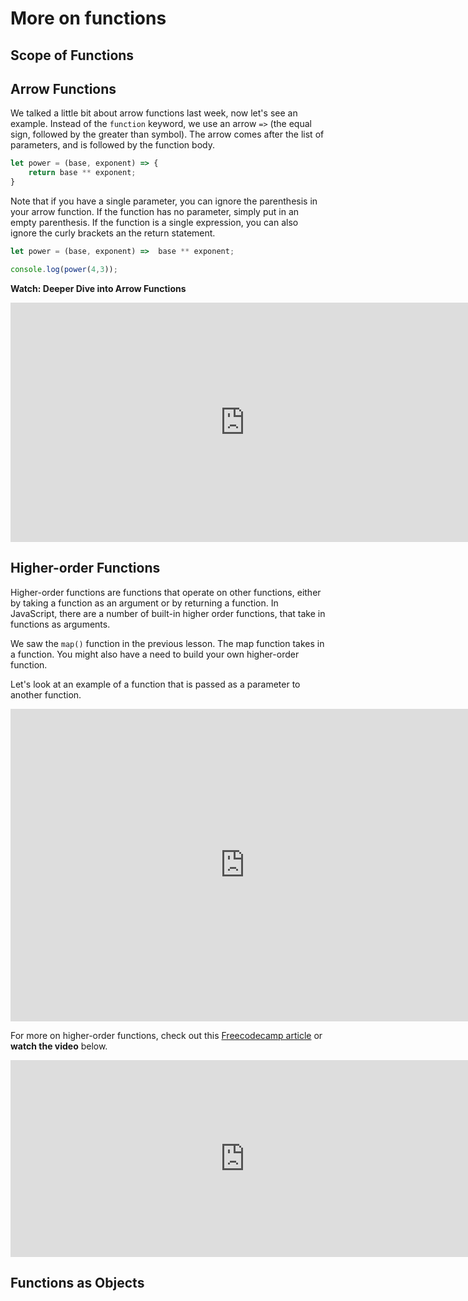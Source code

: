 # More on functions

## Scope of Functions

## Arrow Functions
We talked a little bit about arrow functions last week, now let's see an example. Instead of the `function` keyword, we use an arrow `=>` (the equal sign, followed by the greater than symbol). The arrow comes after the list of parameters, and is followed by the function body.

```js
let power = (base, exponent) => {
    return base ** exponent;
}
```

<aside>
Note that if you have a single parameter, you can ignore the parenthesis in your arrow function. If the function has no parameter, simply put in an empty parenthesis. If the function is a single expression, you can also ignore the curly brackets an the return statement.



```js
let power = (base, exponent) =>  base ** exponent;

console.log(power(4,3));
```
</aside>

<aside>

**Watch: Deeper Dive into Arrow Functions**</aside>

<iframe width="750" height="383" src="https://www.youtube.com/embed/ajTvmGxWQF8" title="Arrow Functions JavaScript Tutorial - What NOT to do!!!" frameborder="0" allow="accelerometer; autoplay; clipboard-write; encrypted-media; gyroscope; picture-in-picture; web-share" allowfullscreen></iframe>


## Higher-order Functions
Higher-order functions are functions that operate on other functions, either by taking a function as an argument or by returning a function. In JavaScript, there are a number of built-in higher order functions, that take in functions as arguments. 

We saw the `map()` function in the previous lesson. The map function takes in a function. You might also have a need to build your own higher-order function. 

Let's look at an example of a function that is passed as a parameter to another function.

<iframe width="750" height="500" frameborder="0" src="https://pythontutor.com/iframe-embed.html#code=//%20Callback%20function,%20passed%20as%20a%20parameter%20in%20the%20higher%20order%20function%0Afunction%20callbackFunction%28%29%7B%0A%20%20%20%20console.log%28'I%20am%20%20a%20callback%20function'%29%3B%0A%7D%0A%0A//%20higher%20order%20function%0Afunction%20higherOrderFunction%28pFunction%29%7B%0A%20%20%20%20console.log%28'I%20am%20higher%20order%20function'%29%3B%0A%20%20%20%20console.log%28'Before%20calling%20my%20function%20parameter'%29%3B%0A%20%20%20%20pFunction%28%29%3B%0A%20%20%20%20console.log%28'After%20calling%20my%20function%20parameter'%29%3B%0A%7D%0A%0AhigherOrderFunction%28callbackFunction%29%3B&codeDivHeight=400&codeDivWidth=350&cumulative=false&curInstr=8&heapPrimitives=nevernest&origin=opt-frontend.js&py=js&rawInputLstJSON=%5B%5D&textReferences=false"> </iframe>
<aside> 

For more on higher-order functions, check out this [Freecodecamp article](https://www.freecodecamp.org/news/higher-order-functions-in-javascript-explained/) or **watch the video** below.

</aside>

<iframe width="750" height="315" src="https://www.youtube.com/embed/0aKZvNNf8BA?start=37" title="YouTube video player" frameborder="0" allow="accelerometer; autoplay; clipboard-write; encrypted-media; gyroscope; picture-in-picture; web-share" allowfullscreen></iframe>



## Functions as Objects